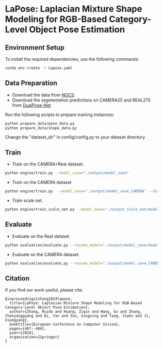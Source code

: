 # LaPose: Laplacian Mixture Shape Modeling for RGB-Based Category-Level Object Pose Estimation

## Environment Setup

To install the required dependencies, use the following commands:

```bash
conda env create -f Lapose.yaml
```

## Data Preparation
* Download the data from [NOCS](https://github.com/hughw19/NOCS_CVPR2019).
* Download the segmentation predictions on CAMERA25 and REAL275 from [DualPose-Net](https://github.com/Gorilla-Lab-SCUT/DualPoseNet)

Run the following scripts to prepare training instances:

```bash
python prepare_data/pose_data.py
python prepare_data/shape_data.py
```

Change the "dataset_dir" in config/config.py to your dataset directory.

## Train

* Train on the CAMERA+Real dataset.

```bash
python engine/train.py --model_save="./output/model_save"
```

* Train on the CAMERA dataset.

```bash
python engine/train.py  --model_save="./output/model_save_CAMERA" --dataset=CAMERA
```

* Train scale net.

```bash
python engine/train_scale_net.py --model_save="./output_scale_net/model_save"
```

## Evaluate

* Evaluate on the Real dataset.

```bash
python evaluation/evaluate.py --resume_model="./output/model_save/model.pth" --dataset=Real --use_scale_net --sn_path='./output_scale_net/model_save/model.pth'
```

* Evaluate on the CAMERA dataset.

```bash
python evaluation/evaluate.py --resume_model="./output/model_save_CAMERA/model.pth" --dataset=CAMERA --use_scale_net --sn_path='./output_scale_net/model_save/model.pth'
```

## Citation

If you find our work useful, please cite:
```
@inproceedings{zhang2024lapose,
  title={LaPose: Laplacian Mixture Shape Modeling for RGB-Based Category-Level Object Pose Estimation},
  author={Zhang, Ruida and Huang, Ziqin and Wang, Gu and Zhang, Chenyangguang and Di, Yan and Zuo, Xingxing and Tang, Jiwen and Ji, Xiangyang},
  booktitle={European Conference on Computer Vision},
  pages={467--484},
  year={2024},
  organization={Springer}
}
```
